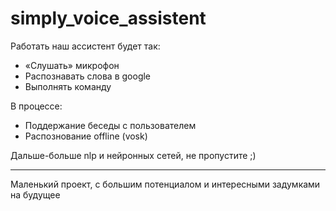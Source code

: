 # simply_voice_assistent
Работать наш ассистент будет так:

 - «Слушать» микрофон
 - Распознавать слова в google
 - Выполнять команду
 
В процессе:
 - Поддержание беседы c пользователем
 - Распознование offline (vosk)
 
 
 Дальше-больше nlp и нейронных сетей, не пропустите ;)
 
 ---------------------------------------------------------------
 Маленький проект, с большим потенциалом и интересными задумками на будущее 
